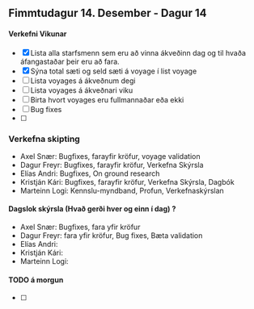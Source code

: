 ## Fimmtudagur 14. Desember - Dagur 14

#### Verkefni Vikunar
 - [x] Lista alla starfsmenn sem eru að vinna ákveðinn dag og til hvaða áfangastaðar þeir eru að fara.
 - [x] Sýna total sæti og seld sæti á voyage í list voyage
 - [ ] Lista voyages á ákveðnum degi
 - [ ] Lista voyages á ákveðnari viku
 - [ ] Birta hvort voyages eru fullmannaðar eða ekki 
 - [ ] Bug fixes
 - [ ] 


### Verkefna skipting
- Axel Snær: Bugfixes, farayfir kröfur, voyage validation
- Dagur Freyr: Bugfixes, farayfir kröfur, Verkefna Skýrsla
- Elías Andri: Bugfixes, On ground research
- Kristján Kári: Bugfixes, farayfir kröfur, Verkefna Skýrsla, Dagbók
- Marteinn Logi: Kennslu-myndband, Profun, Verkefnaskýrslan

#### Dagslok skýrsla (Hvað gerði hver og einn í dag) ?

- Axel Snær: Bugfixes, fara yfir kröfur
- Dagur Freyr: fara yfir kröfur, Bug fixes, Bæta validation
- Elías Andri: 
- Kristján Kári:  
- Marteinn Logi: 

#### TODO á morgun

- [ ]